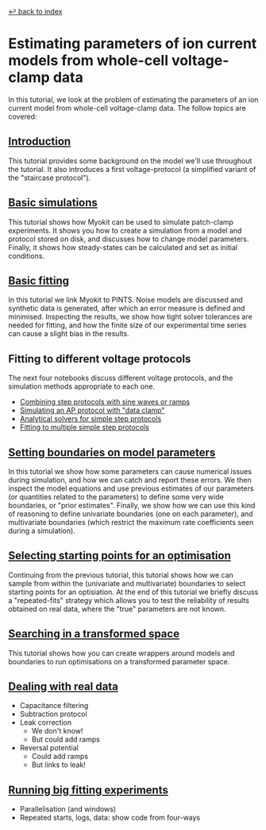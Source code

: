 [↩ back to index](../README.md)
# Estimating parameters of ion current models from whole-cell voltage-clamp data

In this tutorial, we look at the problem of estimating the parameters of an ion current model from whole-cell voltage-clamp data.
The follow topics are covered:

## [Introduction](introduction.ipynb)

This tutorial provides some background on the model we'll use throughout the tutorial.
It also introduces a first voltage-protocol (a simplified variant of the "staircase protocol").

## [Basic simulations](basic-simulations.ipynb)

This tutorial shows how Myokit can be used to simulate patch-clamp experiments.
It shows you how to create a simulation from a model and protocol stored on disk, and discusses how to change model parameters.
Finally, it shows how steady-states can be calculated and set as initial conditions.

## [Basic fitting](basic-fitting.ipynb)

In this tutorial we link Myokit to PINTS.
Noise models are discussed and synthetic data is generated, after which an error measure is defined and minimised.
Inspecting the results, we show how tight solver tolerances are needed for fitting, and how the finite size of our experimental time series can cause a slight bias in the results.

## Fitting to different voltage protocols

The next four notebooks discuss different voltage protocols, and the simulation methods appropriate to each one.

- [Combining step protocols with sine waves or ramps](more-protocols-1-steps-and-ramps.ipynb)
- [Simulating an AP protocol with "data clamp"](more-protocols-2-data-clamp.ipynb)
- [Analytical solvers for simple step protocols](more-protocols-3-analytic-solvers.ipynb)
- [Fitting to multiple simple step protocols](more-protocols-4-multiple-protocols.ipynb)

## [Setting boundaries on model parameters](boundaries.ipynb)

In this tutorial we show how some parameters can cause numerical issues during simulation, and how we can catch and report these errors.
We then inspect the model equations and use previous estimates of our parameters (or quantities related to the parameters) to define some very wide boundaries, or "prior estimates".
Finally, we show how we can use this kind of reasoning to define univariate boundaries (one on each parameter), and multivariate boundaries (which restrict the maximum rate coefficients seen during a simulation).

## [Selecting starting points for an optimisation](starting-points.ipynb)

Continuing from the previous tutorial, this tutorial shows how we can sample from within the (univariate and multivariate) boundaries to select starting points for an optisiation.
At the end of this tutorial we briefly discuss a "repeated-fits" strategy which allows you to test the reliability of results obtained on real data, where the "true" parameters are not known.

## [Searching in a transformed space](transformations.ipynb)

This tutorial shows how you can create wrappers around models and boundaries to run optimisations on a transformed parameter space.
  
## [Dealing with real data](real-data.ipynb)
- Capacitance filtering
- Subtraction protocol
- Leak correction
    - We don't know!
    - But could add ramps
- Reversal potential
    - Could add ramps
    - But links to leak!

## [Running big fitting experiments](big-fitting.ipynb)
- Parallelisation (and windows)
- Repeated starts, logs, data: show code from four-ways


